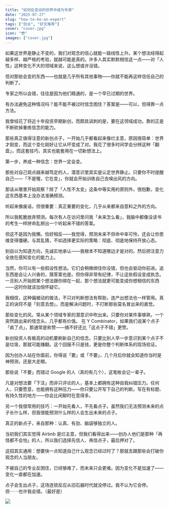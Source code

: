 ```yaml
---
title: "如何在变动的世界中成为专家"
date: "2025-07-27"
slug: "how-to-be-an-expert"
tags: ["创业", "好文推荐"]
cover: "cover.jpg"
icon: "😎"
images: ["cover.jpg"]
---
```

如果这世界是静止不变的，我们对观念的信心就能一路线性上升。某个想法经得起越多样、越严格的考验，就越可能是真的。许多人其实默默相信这一点——对「人性」这种变化不大的领域来说，这么想或许没错。



但对那些会变的东西——也就是几乎所有其他事物——你就不能再这样信任自己的判断了。



专家之所以会错，往往是因为他们精通的，是一个早已过期的世界。



有办法避免这种情况吗？能不能不被过时信念困住？答案是——可以，但得靠一点方法。



我曾经花了将近十年投资早期新创，而颇具讽刺的是，要在这领域成功，靠的正是不断砍掉重练信念的能力。



那些真正值得注意的新创点子，一开始几乎都看起来像烂主意，原因很简单：世界才刚变，而这个变化刚好让它从坏变成了对。我花了很多时间学会分辨这种「翻盘」，而这套技巧，其实也能套用在一切新想法上。



第一步，养成一种信念：世界一定会变。



那些对自己观点越来越笃定的人，潜意识里其实是认定世界静止。只要你不时提醒自己——「不是喔，它在变」，你就会开始训练自己去嗅出风的方向。



那该从哪里开始观察？除了「人性不太变」这条中等实用的原则外，很抱歉，变化这东西基本上没办法准确预测。



听起来像废话，但很重要：真正重要的变化，几乎从来都来自意料之外的方向。



所以我乾脆放弃预测。每次有人在访问里问我「未来怎么看」，我脑中都像没读书的考生一样拼命乱掰出一个听起来不错的答案。



但这不是因为我懒。恰好相反——我觉得，预测未来不但命中率可怜，还会让你思维变得僵硬。与其乱猜，不如选择更实际的策略：彻底、彻底地保持开放心态。



别自以为知道方向，先诚实地承认——我根本不知道哪边才是对的。然后把注意力全放在感知变化的能力上。



当然，你可以有一些假设性想法。它们会稍微绑住你没错，但也会驱动你前进。追东西是会让人兴奋的，猜答案也是。但你得非常有纪律，不让这些假设变成执念。
一旦别人开始把某个想法跟你绑在一起，那个想法就更可能变成你想相信的东西——这时你就该加倍怀疑它。



我相信，这种偏被动的做法，不只对判断想法有帮助，连产出想法也一样管用。真正的诀窍不是「刻意去想」，而是解决问题时，不打断那些莫名冒出来的直觉。



那些变化的风，常从某个领域专家的潜意识中吹出来。只要你对某件事够熟，一个突然跳出来的怪念头，几乎都有价值。
在 Y Combinator，如果我们说某个点子「疯了点」，那通常是称赞——搞不好还比「这点子不错」更赞。



新创投资人有极高的动机要刷新自己的信念。只要比别人早一步意识到某个点子不是垃圾，那就可能赚翻。这个回报不只是钱，更是你整个判断体系的现场验证。



因为创办人站在你面前，你得说「要」或「不要」，几个月后你就会知道你当时是神预测，还是大走眼。



那些说「不要」而错过 Google 的人（真的有几个），这笔帐会记一辈子。



凡是对想法要「下注」而非只评论的人，基本上都拥有这种自我纠错压力。任何人，只要愿意，也能拥有这种压力——你只要公开写下自己的判断。写在有标题、有持久性的地方——你会比闲聊时在意得多。



另一个我很常用的技巧：一开始先看人，不先看点子。虽然我们无法预测未来的点子长什么样，但我很能预测什么样的人会生出未来的点子。



真正的新点子，来自那种：认真、有劲、脑袋够独立的人。



当初我们其实觉得 Airbnb 是烂主意，但我们看得出来——创办人他们是那种「再怪都不会怕」的人，所以我们选择先信人、再信点子，最后押对了。



这招其实通用：想要快一点知道自己什么观念已经过时了？那就去跟那些会打破你观念的人当朋友。



不被自己的专业反困住，已经够难了，而未来只会更难。因为变化不是加速了——变化一直都在加速。



点子会生出点子，这场连锁反应从旧石器时代就没停过。我不认为它会停。
但⋯⋯也许我会错。（最好是）




![](https://prod-files-secure.s3.us-west-2.amazonaws.com/112d0858-5090-4d34-a606-b75eb8d65fd2/46476355-9cf3-4e99-9b7a-3531bc426380/1000202064.png?X-Amz-Algorithm=AWS4-HMAC-SHA256&X-Amz-Content-Sha256=UNSIGNED-PAYLOAD&X-Amz-Credential=ASIAZI2LB466V6X7VZAI%2F20251002%2Fus-west-2%2Fs3%2Faws4_request&X-Amz-Date=20251002T153206Z&X-Amz-Expires=3600&X-Amz-Security-Token=IQoJb3JpZ2luX2VjEJf%2F%2F%2F%2F%2F%2F%2F%2F%2F%2FwEaCXVzLXdlc3QtMiJIMEYCIQD9lR11RYBHyikQTh7N4H3SqnYLNVanb6BuBQInxhRUCwIhAJrSsxxMi520k%2BVO3o1Vrp%2BMItVV4De3hX%2BaVieewWn4Kv8DCDAQABoMNjM3NDIzMTgzODA1IgwDQAUkKaik%2FBIBxAwq3AP7TDcxi3pcNOAL5vfJhPBTetVY4YyX2DobuQbbzJ5gQe7awMvIM%2Bxt9ag6t5hpqeyIhXeZZXxUaZRWjhrmTADxGJCWQq5%2BE5rcUgRnEy%2B3V8zk3NIqa%2B7IIodPeRmTCjGCWIA4kMzrD8ytst8KQGV4ZwZtWAASlxay92bKnEn71C2l8nJ5nO3n3qjSSPjP77UTNNleFTxhBVft%2BKjth3ykWNYzQQNM3Cd7wIhC%2BcYAviHIECtvDLuilztuX3JlvUphiMev%2FBrRnrXtu0QpHCc5UpvKz9x%2B3qHHWyo6%2BCGJXZnh21WoFFpDUW13LW2c7H8FXdTXxFNYdLQrWAfSCCf9ypQgKWjQyHL7pzGRnACqTSIXjH85yTb8kLmaVoi2XgJvt%2B5cKPzzW1%2FooGNHX7lSSg5seWloBTbYaIEZWlelT2gur%2FwpLQ3UCvvYAACr24G6JiL%2FzuD4UI0ycPy41%2F5vdE2ZIBKlVRYs1buTCB4%2BpvZ%2Fall5oTmoGpo8tVsjDFS8wf0xdvFfbzk9KfWDZYcKFSagmdFhJHoU1V0C5dihxiSFJRLTyGvPlJrDA1b1BzoJs3%2BvDH3Oe4%2B5fw1lkpmqI89GSz5DbGlFEDmVhCCnh1dEAyqAegHJMubm%2FzCCrPrGBjqkAWWB7QOVgfxVsnsZOsJT01o7rFpbSmw2saRV1%2BLbPEymV7zGSAT3obmepzXb8Eq8yAIveLb5pAW%2BReftddgNwv1PhnMuh3y6h9tuFdwZ1sPWnv3xEiKpWMAaVFqE85YKbZ8MJ6flwv01nD8ZNZRzhILKqno853vNVsL4Uy%2F%2BtJhS2zp1Jaf3m4Dhq2sX4BK5YB1%2BYRuHjmjhwTzxU4KU1WC69AnT&X-Amz-Signature=6d71fddd1ba5e9a8740dd96488ac4f9f5aab1796bc5a4f31262ab3d89f2dd088&X-Amz-SignedHeaders=host&x-amz-checksum-mode=ENABLED&x-id=GetObject)

